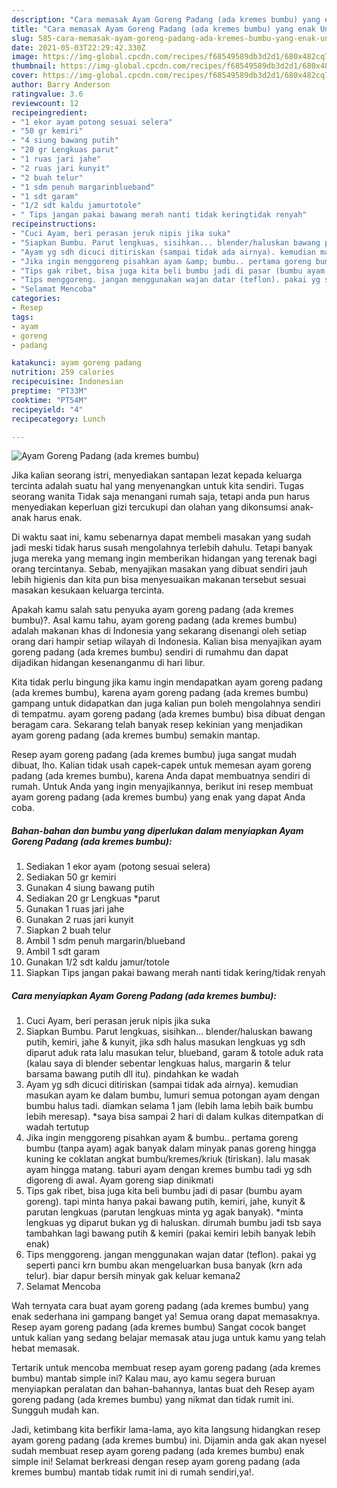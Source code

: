 ```yaml
---
description: "Cara memasak Ayam Goreng Padang (ada kremes bumbu) yang enak Untuk Jualan"
title: "Cara memasak Ayam Goreng Padang (ada kremes bumbu) yang enak Untuk Jualan"
slug: 585-cara-memasak-ayam-goreng-padang-ada-kremes-bumbu-yang-enak-untuk-jualan
date: 2021-05-03T22:29:42.330Z
image: https://img-global.cpcdn.com/recipes/f68549589db3d2d1/680x482cq70/ayam-goreng-padang-ada-kremes-bumbu-foto-resep-utama.jpg
thumbnail: https://img-global.cpcdn.com/recipes/f68549589db3d2d1/680x482cq70/ayam-goreng-padang-ada-kremes-bumbu-foto-resep-utama.jpg
cover: https://img-global.cpcdn.com/recipes/f68549589db3d2d1/680x482cq70/ayam-goreng-padang-ada-kremes-bumbu-foto-resep-utama.jpg
author: Barry Anderson
ratingvalue: 3.6
reviewcount: 12
recipeingredient:
- "1 ekor ayam potong sesuai selera"
- "50 gr kemiri"
- "4 siung bawang putih"
- "20 gr Lengkuas parut"
- "1 ruas jari jahe"
- "2 ruas jari kunyit"
- "2 buah telur"
- "1 sdm penuh margarinblueband"
- "1 sdt garam"
- "1/2 sdt kaldu jamurtotole"
- " Tips jangan pakai bawang merah nanti tidak keringtidak renyah"
recipeinstructions:
- "Cuci Ayam, beri perasan jeruk nipis jika suka"
- "Siapkan Bumbu. Parut lengkuas, sisihkan... blender/haluskan bawang putih, kemiri, jahe &amp; kunyit, jika sdh halus masukan lengkuas yg sdh diparut aduk rata lalu masukan telur, blueband, garam &amp; totole aduk rata (kalau saya di blender sebentar lengkuas halus, margarin &amp; telur barsama bawang putih dll itu). pindahkan ke wadah"
- "Ayam yg sdh dicuci ditiriskan (sampai tidak ada airnya). kemudian masukan ayam ke dalam bumbu, lumuri semua potongan ayam dengan bumbu halus tadi. diamkan selama 1 jam (lebih lama lebih baik bumbu lebih meresap). *saya bisa sampai 2 hari di dalam kulkas ditempatkan di wadah tertutup"
- "Jika ingin menggoreng pisahkan ayam &amp; bumbu.. pertama goreng bumbu (tanpa ayam) agak banyak dalam minyak panas goreng hingga kuning ke coklatan angkat bumbu/kremes/kriuk (tiriskan). lalu masak ayam hingga matang. taburi ayam dengan kremes bumbu tadi yg sdh digoreng di awal. Ayam goreng siap dinikmati"
- "Tips gak ribet, bisa juga kita beli bumbu jadi di pasar (bumbu ayam goreng). tapi minta hanya pakai bawang putih, kemiri, jahe, kunyit &amp; parutan lengkuas (parutan lengkuas minta yg agak banyak). *minta lengkuas yg diparut bukan yg di haluskan. dirumah bumbu jadi tsb saya tambahkan lagi bawang putih &amp; kemiri (pakai kemiri lebih banyak lebih enak)"
- "Tips menggoreng. jangan menggunakan wajan datar (teflon). pakai yg seperti panci krn bumbu akan mengeluarkan busa banyak (krn ada telur). biar dapur bersih minyak gak keluar kemana2"
- "Selamat Mencoba"
categories:
- Resep
tags:
- ayam
- goreng
- padang

katakunci: ayam goreng padang 
nutrition: 259 calories
recipecuisine: Indonesian
preptime: "PT33M"
cooktime: "PT54M"
recipeyield: "4"
recipecategory: Lunch

---
```



![Ayam Goreng Padang (ada kremes bumbu)](https://img-global.cpcdn.com/recipes/f68549589db3d2d1/680x482cq70/ayam-goreng-padang-ada-kremes-bumbu-foto-resep-utama.jpg)

Jika kalian seorang istri, menyediakan santapan lezat kepada keluarga tercinta adalah suatu hal yang menyenangkan untuk kita sendiri. Tugas seorang  wanita Tidak saja menangani rumah saja, tetapi anda pun harus menyediakan keperluan gizi tercukupi dan olahan yang dikonsumsi anak-anak harus enak.

Di waktu  saat ini, kamu sebenarnya dapat membeli masakan yang sudah jadi meski tidak harus susah mengolahnya terlebih dahulu. Tetapi banyak juga mereka yang memang ingin memberikan hidangan yang terenak bagi orang tercintanya. Sebab, menyajikan masakan yang dibuat sendiri jauh lebih higienis dan kita pun bisa menyesuaikan makanan tersebut sesuai masakan kesukaan keluarga tercinta. 



Apakah kamu salah satu penyuka ayam goreng padang (ada kremes bumbu)?. Asal kamu tahu, ayam goreng padang (ada kremes bumbu) adalah makanan khas di Indonesia yang sekarang disenangi oleh setiap orang dari hampir setiap wilayah di Indonesia. Kalian bisa menyajikan ayam goreng padang (ada kremes bumbu) sendiri di rumahmu dan dapat dijadikan hidangan kesenanganmu di hari libur.

Kita tidak perlu bingung jika kamu ingin mendapatkan ayam goreng padang (ada kremes bumbu), karena ayam goreng padang (ada kremes bumbu) gampang untuk didapatkan dan juga kalian pun boleh mengolahnya sendiri di tempatmu. ayam goreng padang (ada kremes bumbu) bisa dibuat dengan beragam cara. Sekarang telah banyak resep kekinian yang menjadikan ayam goreng padang (ada kremes bumbu) semakin mantap.

Resep ayam goreng padang (ada kremes bumbu) juga sangat mudah dibuat, lho. Kalian tidak usah capek-capek untuk memesan ayam goreng padang (ada kremes bumbu), karena Anda dapat membuatnya sendiri di rumah. Untuk Anda yang ingin menyajikannya, berikut ini resep membuat ayam goreng padang (ada kremes bumbu) yang enak yang dapat Anda coba.

<!--inarticleads1-->

##### Bahan-bahan dan bumbu yang diperlukan dalam menyiapkan Ayam Goreng Padang (ada kremes bumbu):

1. Sediakan 1 ekor ayam (potong sesuai selera)
1. Sediakan 50 gr kemiri
1. Gunakan 4 siung bawang putih
1. Sediakan 20 gr Lengkuas *parut
1. Gunakan 1 ruas jari jahe
1. Gunakan 2 ruas jari kunyit
1. Siapkan 2 buah telur
1. Ambil 1 sdm penuh margarin/blueband
1. Ambil 1 sdt garam
1. Gunakan 1/2 sdt kaldu jamur/totole
1. Siapkan  Tips jangan pakai bawang merah nanti tidak kering/tidak renyah




<!--inarticleads2-->

##### Cara menyiapkan Ayam Goreng Padang (ada kremes bumbu):

1. Cuci Ayam, beri perasan jeruk nipis jika suka
1. Siapkan Bumbu. Parut lengkuas, sisihkan... blender/haluskan bawang putih, kemiri, jahe &amp; kunyit, jika sdh halus masukan lengkuas yg sdh diparut aduk rata lalu masukan telur, blueband, garam &amp; totole aduk rata (kalau saya di blender sebentar lengkuas halus, margarin &amp; telur barsama bawang putih dll itu). pindahkan ke wadah
1. Ayam yg sdh dicuci ditiriskan (sampai tidak ada airnya). kemudian masukan ayam ke dalam bumbu, lumuri semua potongan ayam dengan bumbu halus tadi. diamkan selama 1 jam (lebih lama lebih baik bumbu lebih meresap). *saya bisa sampai 2 hari di dalam kulkas ditempatkan di wadah tertutup
1. Jika ingin menggoreng pisahkan ayam &amp; bumbu.. pertama goreng bumbu (tanpa ayam) agak banyak dalam minyak panas goreng hingga kuning ke coklatan angkat bumbu/kremes/kriuk (tiriskan). lalu masak ayam hingga matang. taburi ayam dengan kremes bumbu tadi yg sdh digoreng di awal. Ayam goreng siap dinikmati
1. Tips gak ribet, bisa juga kita beli bumbu jadi di pasar (bumbu ayam goreng). tapi minta hanya pakai bawang putih, kemiri, jahe, kunyit &amp; parutan lengkuas (parutan lengkuas minta yg agak banyak). *minta lengkuas yg diparut bukan yg di haluskan. dirumah bumbu jadi tsb saya tambahkan lagi bawang putih &amp; kemiri (pakai kemiri lebih banyak lebih enak)
1. Tips menggoreng. jangan menggunakan wajan datar (teflon). pakai yg seperti panci krn bumbu akan mengeluarkan busa banyak (krn ada telur). biar dapur bersih minyak gak keluar kemana2
1. Selamat Mencoba




Wah ternyata cara buat ayam goreng padang (ada kremes bumbu) yang enak sederhana ini gampang banget ya! Semua orang dapat memasaknya. Resep ayam goreng padang (ada kremes bumbu) Sangat cocok banget untuk kalian yang sedang belajar memasak atau juga untuk kamu yang telah hebat memasak.

Tertarik untuk mencoba membuat resep ayam goreng padang (ada kremes bumbu) mantab simple ini? Kalau mau, ayo kamu segera buruan menyiapkan peralatan dan bahan-bahannya, lantas buat deh Resep ayam goreng padang (ada kremes bumbu) yang nikmat dan tidak rumit ini. Sungguh mudah kan. 

Jadi, ketimbang kita berfikir lama-lama, ayo kita langsung hidangkan resep ayam goreng padang (ada kremes bumbu) ini. Dijamin anda gak akan nyesel sudah membuat resep ayam goreng padang (ada kremes bumbu) enak simple ini! Selamat berkreasi dengan resep ayam goreng padang (ada kremes bumbu) mantab tidak rumit ini di rumah sendiri,ya!.

